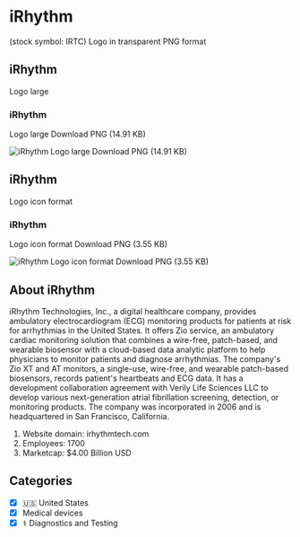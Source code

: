# iRhythm
 (stock symbol: IRTC) Logo in transparent PNG format

## iRhythm
 Logo large

### iRhythm
 Logo large Download PNG (14.91 KB)

![iRhythm
 Logo large Download PNG (14.91 KB)](/img/orig/IRTC_BIG-193eca21.png)

## iRhythm
 Logo icon format

### iRhythm
 Logo icon format Download PNG (3.55 KB)

![iRhythm
 Logo icon format Download PNG (3.55 KB)](/img/orig/IRTC-9a277b67.png)

## About iRhythm


iRhythm Technologies, Inc., a digital healthcare company, provides ambulatory electrocardiogram (ECG) monitoring products for patients at risk for arrhythmias in the United States. It offers Zio service, an ambulatory cardiac monitoring solution that combines a wire-free, patch-based, and wearable biosensor with a cloud-based data analytic platform to help physicians to monitor patients and diagnose arrhythmias. The company's Zio XT and AT monitors, a single-use, wire-free, and wearable patch-based biosensors, records patient's heartbeats and ECG data. It has a development collaboration agreement with Verily Life Sciences LLC to develop various next-generation atrial fibrillation screening, detection, or monitoring products. The company was incorporated in 2006 and is headquartered in San Francisco, California.

1. Website domain: irhythmtech.com
2. Employees: 1700
3. Marketcap: $4.00 Billion USD


## Categories
- [x] 🇺🇸 United States
- [x] Medical devices
- [x] ⚕️ Diagnostics and Testing
